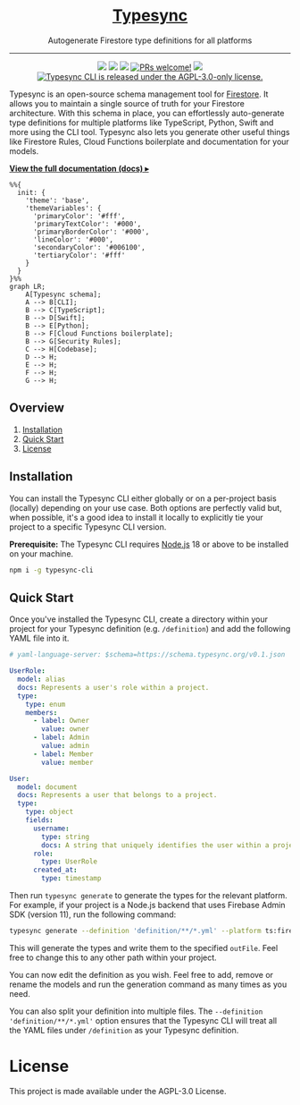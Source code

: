 <h1 align="center">
  <a href="https://docs.typesync.org">
    Typesync
  </a>
</h1>

<p align="center">
    Autogenerate Firestore type definitions for all platforms
</p>

---

<p align="center">
    <a href="https://npmjs.com/package/typesync-cli" alt="Latest version">
        <img src="https://img.shields.io/npm/v/typesync-cli?label=latest" /></a>
    <a href="https://app.circleci.com/pipelines/github/kafkas/typesync" alt="Build status">
        <img src="https://circleci.com/gh/kafkas/typesync.svg?style=shield" /></a>
    <a href="https://github.com/kafkas/typesync/pulls" alt="Activity">
        <img src="https://img.shields.io/github/commit-activity/m/kafkas/typesync" /></a>
    <a href="https://github.com/kafkas/typesync">
      <img src="https://img.shields.io/badge/PRs-welcome-brightgreen.svg" alt="PRs welcome!" /></a>
    <a href="https://www.npmjs.com/package/typesync-cli" alt="NPM unpacked size">
        <img src="https://img.shields.io/npm/unpacked-size/typesync-cli" /></a>
    <a href="https://github.com/kafkas/typesync/blob/main/LICENSE">
      <img src="https://img.shields.io/badge/License-AGPL%20v3-blue.svg" alt="Typesync CLI is released under the AGPL-3.0-only license." /></a>
</p>

Typesync is an open-source schema management tool for [Firestore](https://cloud.google.com/firestore). It allows you to maintain a single source of truth for your Firestore architecture. With this schema in place, you can effortlessly auto-generate type definitions for multiple platforms like TypeScript, Python, Swift and more using the CLI tool. Typesync also lets you generate other useful things like Firestore Rules, Cloud Functions boilerplate and documentation for your models.

[**View the full documentation (docs) ▸**](https://docs.typesync.org)

```mermaid
%%{
  init: {
    'theme': 'base',
    'themeVariables': {
      'primaryColor': '#fff',
      'primaryTextColor': '#000',
      'primaryBorderColor': '#000',
      'lineColor': '#000',
      'secondaryColor': '#006100',
      'tertiaryColor': '#fff'
    }
  }
}%%
graph LR;
    A[Typesync schema];
    A --> B[CLI];
    B --> C[TypeScript];
    B --> D[Swift];
    B --> E[Python];
    B --> F[Cloud Functions boilerplate];
    B --> G[Security Rules];
    C --> H[Codebase];
    D --> H;
    E --> H;
    F --> H;
    G --> H;
```

## Overview

1. [Installation](#Installation)
1. [Quick Start](#Quick-Start)
1. [License](#License)

## Installation

You can install the Typesync CLI either globally or on a per-project basis (locally) depending on your use case. Both options are perfectly valid but, when possible, it's a good idea to install it locally to explicitly tie your project to a specific Typesync CLI version.

**Prerequisite:** The Typesync CLI requires [Node.js](https://nodejs.org) 18 or above to be installed on your machine.

```bash
npm i -g typesync-cli
```

## Quick Start

Once you've installed the Typesync CLI, create a directory within your project for your Typesync definition (e.g. `/definition`) and add the following YAML file into it.

```yaml models.yml
# yaml-language-server: $schema=https://schema.typesync.org/v0.1.json

UserRole:
  model: alias
  docs: Represents a user's role within a project.
  type:
    type: enum
    members:
      - label: Owner
        value: owner
      - label: Admin
        value: admin
      - label: Member
        value: member

User:
  model: document
  docs: Represents a user that belongs to a project.
  type:
    type: object
    fields:
      username:
        type: string
        docs: A string that uniquely identifies the user within a project.
      role:
        type: UserRole
      created_at:
        type: timestamp
```

Then run `typesync generate` to generate the types for the relevant platform. For example, if your project is a Node.js backend that uses Firebase Admin SDK (version 11), run the following command:

```bash
typesync generate --definition 'definition/**/*.yml' --platform ts:firebase-admin:11 --outFile models.ts
```

This will generate the types and write them to the specified `outFile`. Feel free to change this to any other path within your project.

You can now edit the definition as you wish. Feel free to add, remove or rename the models and run the generation command as many times as you need.

You can also split your definition into multiple files. The `--definition 'definition/**/*.yml'` option ensures that the Typesync CLI will treat all the YAML files under `/definition` as your Typesync definition.

# License

This project is made available under the AGPL-3.0 License.
